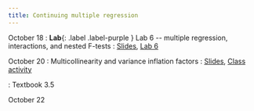 ```yaml
---
title: Continuing multiple regression
---
```


October 18
: **Lab**{: .label .label-purple } Lab 6 -- multiple regression, interactions, and nested F-tests
  : [Slides](https://sta112-f21.github.io/slides/lecture_24.html), [Lab 6](https://sta112-f21.github.io/labs/lab_6.html)

October 20
: Multicollinearity and variance inflation factors
  : [Slides](https://sta112-f21.github.io/slides/lecture_25.html), [Class activity](https://sta112-f21.github.io/class_activities/ca_lecture_25.html)

: Textbook 3.5

October 22